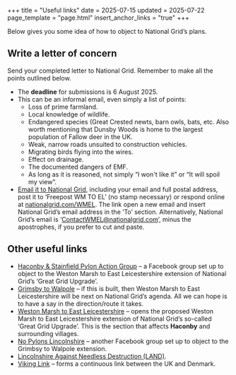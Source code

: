 +++
title = "Useful links"
date = 2025-07-15
updated = 2025-07-22
page_template = "page.html"
insert_anchor_links = "true"
+++

Below gives you some idea of how to object to National Grid’s plans.

## Write a letter of concern

Send your completed letter to National Grid. Remember to make all the points outlined below.

- The **deadline** for submissions is 6 August 2025.
- This can be an informal email, even simply a list of points:
    - Loss of prime farmland.
    - Local knowledge of wildlife.
    - Endangered species (Great Crested newts, barn owls, bats, etc. Also worth mentioning that Dunsby Woods is home to the largest population of Fallow deer in the UK.
    - Weak, narrow roads unsuited to construction vehicles.
    - Migrating birds flying into the wires.
    - Effect on drainage.
    - The documented dangers of EMF.
    - As long as it is reasoned, not simply “I won't like it” or “It will spoil my view”.
- [Email it to National Grid](mailto:ContactWMEL@nationalgrid.com?subject=WMEL:%20Letter%20of%20concern), including your email and full postal address, post it to ‘Freepost WM TO EL’ (no stamp necessary) or respond online at [nationalgrid.com/WMEL](https://nationalgrid.com/WMEL). The link open a new email and insert National Grid’s email address in the ‘To’ section. Alternatively, National Grid’s email is ‘ContactWMEL@nationalgrid.com’, minus the apostrophes, if you prefer to cut and paste.

## Other useful links

- [Haconby & Stainfield Pylon Action Group](https://www.facebook.com/groups/1400754671211902) – a Facebook group set up to object to the Weston Marsh to East Leicestershire extension of National Grid’s ‘Great Grid Upgrade’.
- [Grimsby to Walpole](https://www.nationalgrid.com/the-great-grid-upgrade/grimsby-to-walpole) – if this is built, then Weston Marsh to East Leicestershire will be next on National Grid’s agenda. All we can hope is to have a say in the direction/route it takes.
- [Weston Marsh to East Leicestershire](https://nationalgrid.com/wmel) – opens the proposed Weston Marsh to East Leicestershire extension of National Grid’s so-called ‘Great Grid Upgrade’. This is the section that affects **Haconby** and surrounding villages.
- [No Pylons Lincolnshire](https://www.facebook.com/groups/427539323082424) – another Facebook group set up to object to the Grimbsy to Walpole extension.
- [Lincolnshire Against Needless Destruction (LAND)](http://lincsland.co.uk).
- [Viking Link](https://www.nationalgrid.com/national-grid-ventures/viking-link) – forms a continuous link between the UK and Denmark.

